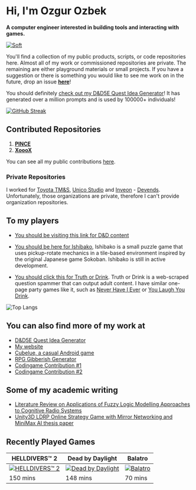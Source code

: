 

# Hi, I'm Ozgur Ozbek

**A computer engineer interested in building tools and interacting with games.**

[![Soft](https://skillicons.dev/icons?i=py,js,ts,dotnet,,react,tailwind,html,css,threejs,bootstrap,jquery,,ai,ps,flask,nextjs,nodejs,fastapi,sqlite,postman,graphql,git,,svg,latex,md,regex,figma,materialui,powershell,githubactions,bash,azure,docker,github,heroku,replit,,selenium,vscode,discord,bots,unity,arduino)](https://skillicons.dev)

You'll find a collection of my public products, scripts, or code repositories here. Almost all of my work or commissioned repositories are private. The remaining are either playground materials or small projects. If you have a suggestion or there is something you would like to see me work on in the future, drop an issue **[here](https://github.com/ozgurozbek/ozgurozbek/issues)**!

You should definitely [check out my D&D5E Quest Idea Generator](https://xeculus.pythonanywhere.com/)! It has generated over a million prompts and is used by 100000+ individuals!

[![GitHub Streak](https://streak-stats.demolab.com?user=ozgurozbek&theme=github-dark-blue&mode=weekly&hide_current_streak=true)](https://git.io/streak-stats)

## Contributed Repositories

1. **[PINCE](https://github.com/ozgurozbek-merges/PINCE)**
1. **[XoooX](https://github.com/ozgurozbek-merges/XoooX)**

You can see all my public contributions [here](https://github.com/ozgurozbek-merges).

### Private Repositories

I worked for [Toyota TM&S](https://www.linkedin.com/company/toyotaturkeymarketingandsales/), [Unico Studio](https://www.linkedin.com/company/unico-studio/) and [Inveon](https://www.linkedin.com/company/inveon/) - [Devends](https://www.linkedin.com/company/devends/about/). Unfortunately, those organizations are private, therefore I can't provide organization repositories.

## To my players

* [You should be visiting this link for D&D content](https://ozgurozbek.github.io/teothe)

* [You should be here for Ishibako](https://ozgurozbek.github.io/ishibako/download.html), Ishibako is a small puzzle game that uses pickup-rotate mechanics in a tile-based environment inspired by the original Japanese game Sokoban. Ishibako is still in active development.

* [You should click this for Truth or Drink](https://ozgurozbek.github.io/truthordrink/truthordrink.html). Truth or Drink is a web-scraped question spammer that can output adult content. I have similar one-page party games like it, such as [Never Have I Ever](https://ozgurozbek.github.io/truthordrink/neverhaveiever.html) or [You Laugh You Drink](https://ozgurozbek.github.io/truthordrink/youlaughyoudrink.html).

![Top Langs](https://github-readme-stats.vercel.app/api/top-langs/?username=ozgurozbek&layout=compact&langs_count=4&hide=html&size_weight=0.5&count_weight=0.75)

## You can also find more of my work at

* [D&D5E Quest Idea Generator](https://xeculus.pythonanywhere.com/)
* [My website](https://xeculus.wordpress.com/)
* [Cubelue, a casual Android game](https://play.google.com/store/apps/details?id=com.OzgurOzbek.Cubelue&hl=en_US&gl=US)
* [RPG Gibberish Generator](https://replit.com/@ozgurozbek/RPGGibberishGenerator#main.py)
* [Codingame Contribution #1](https://www.codingame.com/contribute/view/45417ee569f7763981a0876ba491bffde4e5)
* [Codingame Contribution #2](https://www.codingame.com/contribute/view/49981fecba44952abebcfbeb65898292d32c)

## Some of my academic writing

* [Literature Review on Applications of Fuzzy Logic Modelling Approaches to Cognitive Radio Systems](https://ozgurozbek.github.io/assets/index-files/bachelorsLiteratureReview.pdf)
* [Unity3D LDRP Online Strategy Game with Mirror Networking and MiniMax AI thesis paper](https://ozgurozbek.github.io/assets/index-files/bachelorsThesis.pdf)

## Recently Played Games

| HELLDIVERS™ 2 | Dead by Daylight | Balatro |
|---------------|------------------|---------|
| [![HELLDIVERS™ 2](https://cdn.cloudflare.steamstatic.com/steam/apps/553850/header.jpg)](https://store.steampowered.com/app/553850/) | [![Dead by Daylight](https://cdn.cloudflare.steamstatic.com/steam/apps/381210/header.jpg)](https://store.steampowered.com/app/381210/) | [![Balatro](https://cdn.cloudflare.steamstatic.com/steam/apps/2379780/header.jpg)](https://store.steampowered.com/app/2379780/) |
| 150 mins | 148 mins | 70 mins |
